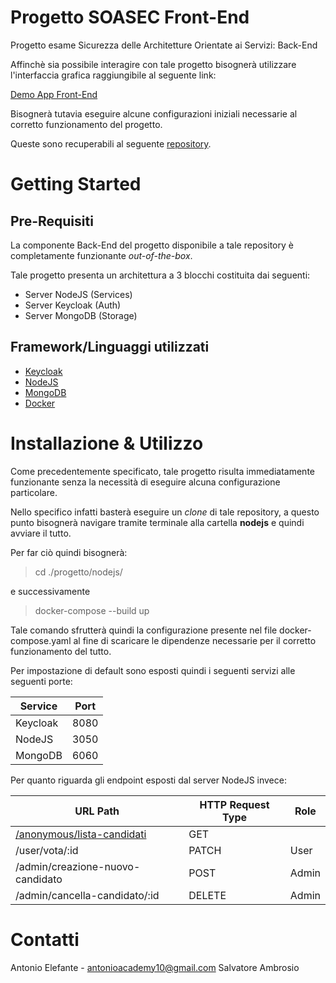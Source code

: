 # Progetto SOASEC Front-End

Progetto esame Sicurezza delle Architetture Orientate ai Servizi: Back-End

Affinchè sia possibile interagire con tale progetto bisognerà utilizzare l'interfaccia grafica raggiungibile al seguente link:

[Demo App Front-End](https://antonioacademy10.github.io/progetto-soasec-github-pages/#/)

Bisognerà tutavia eseguire alcune configurazioni iniziali necessarie al corretto funzionamento del progetto.

Queste sono recuperabili al seguente [repository](https://github.com/antonioacademy10/progetto-soasec-github-pages).

# Getting Started

## Pre-Requisiti
La componente Back-End del progetto disponibile a tale repository è completamente funzionante *out-of-the-box*.

Tale progetto presenta un architettura a 3 blocchi costituita dai seguenti:

 - Server NodeJS (Services)
 - Server Keycloak (Auth)
 - Server MongoDB (Storage)

## Framework/Linguaggi utilizzati

 - [Keycloak](https://www.keycloak.org/)
 - [NodeJS](https://www.nodejs.org/)
- [MongoDB](https://www.mongodb.com/)
- [Docker](https://docker.com/)

# Installazione & Utilizzo
Come precedentemente specificato, tale progetto risulta immediatamente funzionante senza la necessità di eseguire alcuna configurazione particolare.

Nello specifico infatti basterà eseguire un *clone*  di tale repository, a questo punto bisognerà navigare tramite terminale alla cartella **nodejs** e quindi avviare il tutto.

Per far ciò quindi bisognerà:

> cd ./progetto/nodejs/

e successivamente

> docker-compose --build up

Tale comando sfrutterà quindi la configurazione presente nel file docker-compose.yaml al fine di scaricare le dipendenze necessarie per il corretto funzionamento del tutto.

Per impostazione di default sono esposti quindi i seguenti servizi alle seguenti porte:

| Service  | Port |
| ------------- | ------------- |
| Keycloak  | 8080 |
| NodeJS  | 3050  |
| MongoDB  | 6060 |

Per quanto riguarda gli endpoint esposti dal server NodeJS invece:

| URL Path  | HTTP Request Type | Role |
| ------------- | ------------- | ---------- |
| [/anonymous/lista-candidati](http://localhost:3050/anonymous/lista-candidati)  | GET |  |
| /user/vota/:id  | PATCH | User  |
| /admin/creazione-nuovo-candidato  | POST | Admin  |
| /admin/cancella-candidato/:id  | DELETE | Admin  |

# Contatti

Antonio Elefante - antonioacademy10@gmail.com
Salvatore Ambrosio
